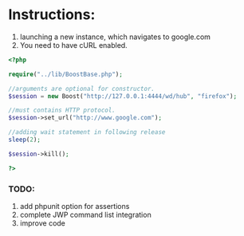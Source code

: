 Instructions:
=========
1. launching a new instance, which navigates to google.com
2. You need to have cURL enabled.

```php
<?php

require("../lib/BoostBase.php");

//arguments are optional for constructor. 
$session = new Boost("http://127.0.0.1:4444/wd/hub", "firefox"); 

//must contains HTTP protocol. 
$session->set_url("http://www.google.com"); 

//adding wait statement in following release
sleep(2);

$session->kill();

?>
```

### TODO:

1. add phpunit option for assertions
2. complete JWP command list integration
3. improve code


